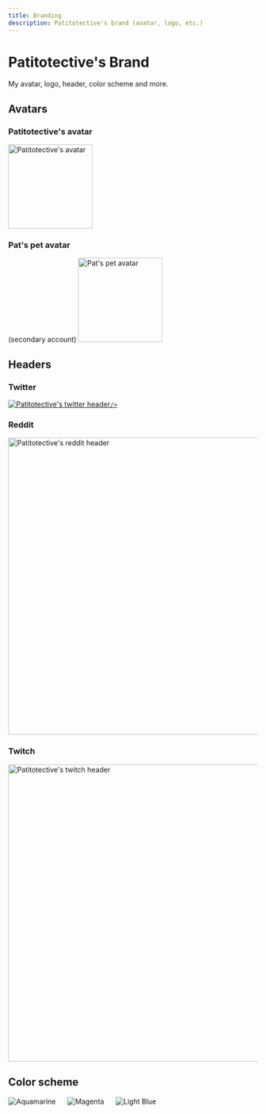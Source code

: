 ```yaml
---
title: Branding
description: Patitotective's brand (avatar, logo, etc.)
---
```


# Patitotective's Brand
My avatar, logo, header, color scheme and more.

## Avatars
### Patitotective's avatar
<a href="https://github.com/patitotective.png">
	<img
		title="Click for the full image"
		alt="Patitotective's avatar"
		src="https://github.com/patitotective.png"
		width="170"
	/>
</a>

### Pat's pet avatar
(secondary account)
<a href="https://cdn.discordapp.com/avatars/899041668483919893/0de4397ac26cf394823b865e314074bc.png">
	<img
		title="Click for the full image"
		alt="Pat's pet avatar"
		src="https://cdn.discordapp.com/avatars/899041668483919893/0de4397ac26cf394823b865e314074bc.png"
		width="170"
	/>
</a>


## Headers
### Twitter
<a href="https://pbs.twimg.com/profile_banners/1444697827804950530/1633379368/600x200">
	<img
		title="Click for the full image"
		alt="Patitotective's twitter header"
		src="https://pbs.twimg.com/profile_banners/1444697827804950530/1633379368/600x200"
		
	/>
</a>

### Reddit
<a href="https://styles.redditmedia.com/t5_55qttz/styles/profileBanner_4zolxxugons71.png">
	<img
		title="Click for the full image"
		alt="Patitotective's reddit header"
		src="https://styles.redditmedia.com/t5_55qttz/styles/profileBanner_4zolxxugons71.png"
		width="600"
	/>
</a>

### Twitch
<a href="https://static-cdn.jtvnw.net/jtv_user_pictures/f242ffaf-61df-4b9c-92a5-c4520fac13a5-profile_banner-480.png">
	<img
		title="Click for the full image"
		alt="Patitotective's twitch header"
		src="https://static-cdn.jtvnw.net/jtv_user_pictures/f242ffaf-61df-4b9c-92a5-c4520fac13a5-profile_banner-480.png"
		width="600"
	/>
</a>

## Color scheme
![Aquamarine](/img/aquamarine_color.png)&nbsp;&nbsp;&nbsp;&nbsp;&nbsp;&nbsp;![Magenta](/img/magenta_color.png)&nbsp;&nbsp;&nbsp;&nbsp;&nbsp;&nbsp;![Light Blue](/img/light_blue_color.png)
